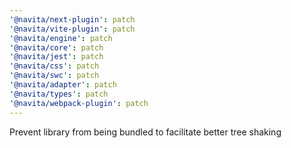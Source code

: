 ```yaml
---
'@navita/next-plugin': patch
'@navita/vite-plugin': patch
'@navita/engine': patch
'@navita/core': patch
'@navita/jest': patch
'@navita/css': patch
'@navita/swc': patch
'@navita/adapter': patch
'@navita/types': patch
'@navita/webpack-plugin': patch
---
```


Prevent library from being bundled to facilitate better tree shaking
